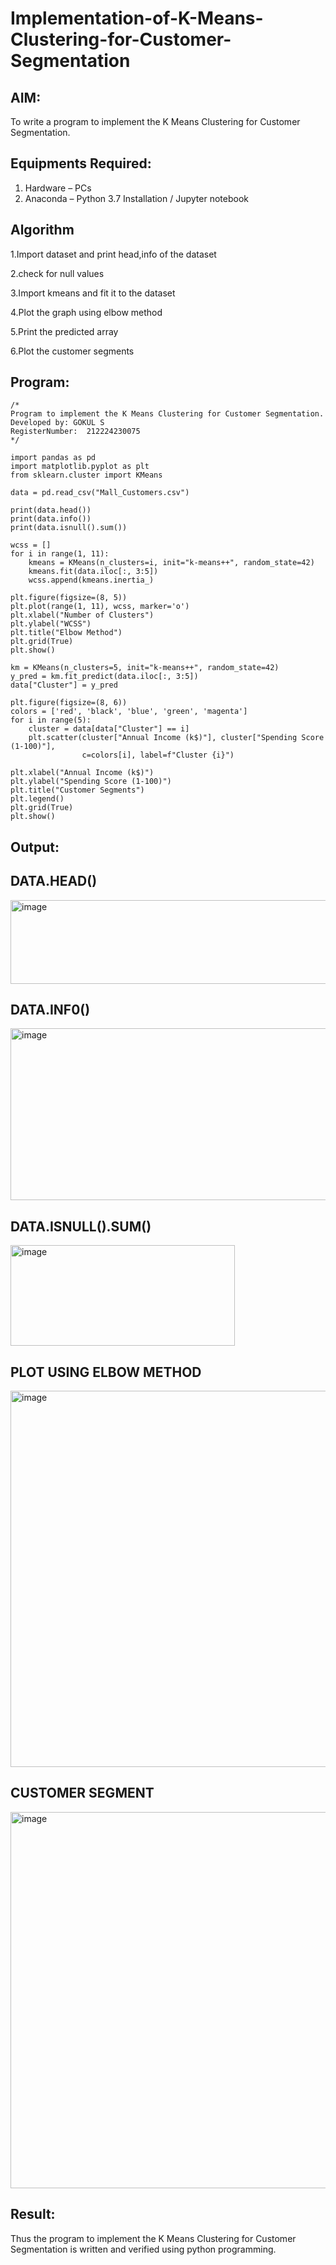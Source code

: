 # Implementation-of-K-Means-Clustering-for-Customer-Segmentation

## AIM:
To write a program to implement the K Means Clustering for Customer Segmentation.

## Equipments Required:
1. Hardware – PCs
2. Anaconda – Python 3.7 Installation / Jupyter notebook

## Algorithm
1.Import dataset and print head,info of the dataset

2.check for null values

3.Import kmeans and fit it to the dataset

4.Plot the graph using elbow method

5.Print the predicted array

6.Plot the customer segments

## Program:
```
/*
Program to implement the K Means Clustering for Customer Segmentation.
Developed by: GOKUL S
RegisterNumber:  212224230075
*/
```
```
import pandas as pd
import matplotlib.pyplot as plt
from sklearn.cluster import KMeans

data = pd.read_csv("Mall_Customers.csv")

print(data.head())
print(data.info())
print(data.isnull().sum())

wcss = []
for i in range(1, 11):
    kmeans = KMeans(n_clusters=i, init="k-means++", random_state=42)
    kmeans.fit(data.iloc[:, 3:5])
    wcss.append(kmeans.inertia_)

plt.figure(figsize=(8, 5))
plt.plot(range(1, 11), wcss, marker='o')
plt.xlabel("Number of Clusters")
plt.ylabel("WCSS")
plt.title("Elbow Method")
plt.grid(True)
plt.show()

km = KMeans(n_clusters=5, init="k-means++", random_state=42)
y_pred = km.fit_predict(data.iloc[:, 3:5])
data["Cluster"] = y_pred

plt.figure(figsize=(8, 6))
colors = ['red', 'black', 'blue', 'green', 'magenta']
for i in range(5):
    cluster = data[data["Cluster"] == i]
    plt.scatter(cluster["Annual Income (k$)"], cluster["Spending Score (1-100)"], 
                c=colors[i], label=f"Cluster {i}")

plt.xlabel("Annual Income (k$)")
plt.ylabel("Spending Score (1-100)")
plt.title("Customer Segments")
plt.legend()
plt.grid(True)
plt.show()
```
## Output:

## DATA.HEAD()

<img width="664" height="134" alt="image" src="https://github.com/user-attachments/assets/13dcbd33-b4d2-4752-bb0d-00378f394f81" />

## DATA.INF0()

<img width="551" height="275" alt="image" src="https://github.com/user-attachments/assets/1aba1c6c-222c-48e0-8287-6cc90d988706" />

## DATA.ISNULL().SUM()

<img width="359" height="161" alt="image" src="https://github.com/user-attachments/assets/b85c8618-d261-43f0-912c-72b939e2b9d6" />

## PLOT USING ELBOW METHOD

<img width="757" height="602" alt="image" src="https://github.com/user-attachments/assets/fd81858f-162c-4381-8b17-2a77ddc3b02a" />

## CUSTOMER SEGMENT

<img width="792" height="602" alt="image" src="https://github.com/user-attachments/assets/03e12838-6203-4ca8-bf7e-166b7bbe786b" />


## Result:
Thus the program to implement the K Means Clustering for Customer Segmentation is written and verified using python programming.
